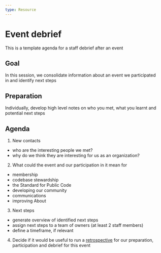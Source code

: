 ```yaml
---
type: Resource
---
```


# Event debrief

This is a template agenda for a staff debrief after an event

## Goal

In this session, we consolidate information about an event we participated in and identify next steps

## Preparation 

Individually, develop high level notes on who you met, what you learnt and potential next steps

## Agenda

1) New contacts
  * who are the interesting people we met?
  * why do we think they are interesting for us as an organization?
2) What could the event and our participation in it mean for
  * membership
  * codebase stewardship
  * the Standard for Public Code
  * developing our community
  * communications
  * improving About
3) Next steps
  * generate overview of identified next steps 
  * assign next steps to a team of owners (at least 2 staff members)
  * define a timeframe, if relevant
4) Decide if it would be useful to run a [retrospective](retrospective-agenda.md) for our preparation, participation and debrief for this event
